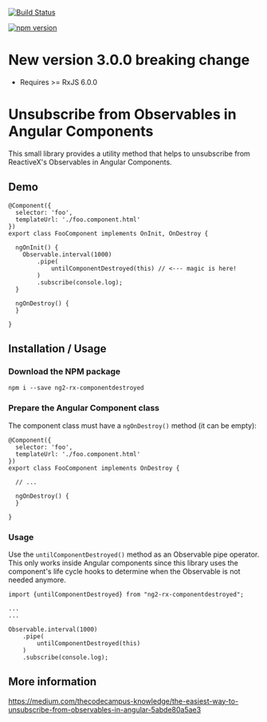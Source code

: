 
[![Build Status](https://travis-ci.org/w11k/Tydux.svg?branch=master)](https://travis-ci.org/w11k/Tydux)


[![npm version](https://badge.fury.io/js/ng2-rx-componentdestroyed.svg)](https://badge.fury.io/js/ng2-rx-componentdestroyed)



# New version 3.0.0 **breaking change**

- Requires >= RxJS 6.0.0


# Unsubscribe from Observables in Angular Components

This small library provides a utility method that helps to unsubscribe from ReactiveX's Observables in Angular Components.

## Demo

```
@Component({
  selector: 'foo',
  templateUrl: './foo.component.html'
})
export class FooComponent implements OnInit, OnDestroy {

  ngOnInit() {
    Observable.interval(1000)
        .pipe(
            untilComponentDestroyed(this) // <--- magic is here!
        )
        .subscribe(console.log);
  }

  ngOnDestroy() {
  }
  
}
```

## Installation / Usage

### Download the NPM package

```
npm i --save ng2-rx-componentdestroyed
```

### Prepare the Angular Component class

The component class must have a `ngOnDestroy()` method (it can be empty):

```
@Component({
  selector: 'foo',
  templateUrl: './foo.component.html'
})
export class FooComponent implements OnDestroy {

  // ...

  ngOnDestroy() {
  }
  
}
```

### Usage

Use the `untilComponentDestroyed()` method as an Observable pipe operator. This only works inside Angular components since this library uses the component's life cycle hooks to determine when the Observable is not needed anymore.

```
import {untilComponentDestroyed} from "ng2-rx-componentdestroyed";

...
...

Observable.interval(1000)
    .pipe(
        untilComponentDestroyed(this)
    )
    .subscribe(console.log);
```

## More information

https://medium.com/thecodecampus-knowledge/the-easiest-way-to-unsubscribe-from-observables-in-angular-5abde80a5ae3
